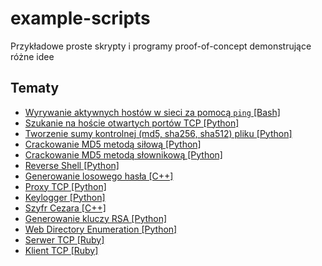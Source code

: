 # example-scripts
Przykładowe proste skrypty i programy proof-of-concept demonstrujące różne idee

## Tematy

- [Wyrywanie aktywnych hostów w sieci za pomocą `ping` [Bash]](./ping_scan.sh)
- [Szukanie na hoście otwartych portów TCP [Python]](./port_scanner.py)
- [Tworzenie sumy kontrolnej (md5, sha256, sha512) pliku [Python]](./hash_checksum.py)
- [Crackowanie MD5 metodą siłową [Python]](./md5_passwd_crack_bf.py)
- [Crackowanie MD5 metodą słownikową [Python]](./md5_passwd_crack_dict.py)
- [Reverse Shell [Python]](./connect_back_payload.py)
- [Generowanie losowego hasła [C++]](./passwd_gen.cpp)
- [Proxy TCP [Python]](./proxy_tcp.py)
- [Keylogger [Python]](./keylogger.py)
- [Szyfr Cezara [C++]](./caesar.cpp)
- [Generowanie kluczy RSA [Python]](./gen_rsa_keys.py)
- [Web Directory Enumeration [Python]](./web_dir_enum.py)
- [Serwer TCP [Ruby]](./tcp_server.rb)
- [Klient TCP [Ruby]](./tcp_client.rb)
